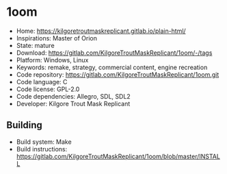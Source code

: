 # 1oom

- Home: https://kilgoretroutmaskreplicant.gitlab.io/plain-html/
- Inspirations: Master of Orion
- State: mature
- Download: https://gitlab.com/KilgoreTroutMaskReplicant/1oom/-/tags
- Platform: Windows, Linux
- Keywords: remake, strategy, commercial content, engine recreation
- Code repository: https://gitlab.com/KilgoreTroutMaskReplicant/1oom.git
- Code language: C
- Code license: GPL-2.0
- Code dependencies: Allegro, SDL, SDL2
- Developer: Kilgore Trout Mask Replicant

## Building

- Build system: Make
- Build instructions: https://gitlab.com/KilgoreTroutMaskReplicant/1oom/blob/master/INSTALL
